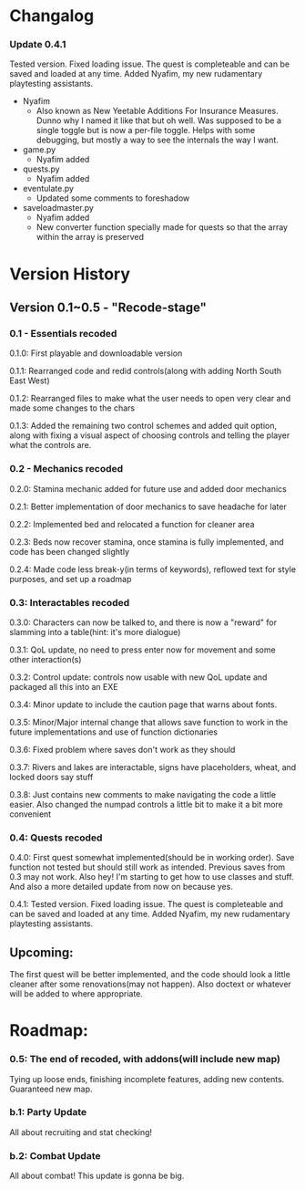 # Changalog
### Update 0.4.1 <Quests Recoded>
Tested version. Fixed loading issue. The quest is completeable and can be saved and loaded at any time. Added Nyafim, my new rudamentary playtesting assistants.
- Nyafim
   - Also known as New Yeetable Additions For Insurance Measures. Dunno why I named it like that but oh well. Was supposed to be a single toggle but is now a per-file toggle. Helps with some debugging, but mostly a way to see the internals the way I want.
- game.py
   - Nyafim added
- quests.py
   - Nyafim added
- eventulate.py
   - Updated some comments to foreshadow
- saveloadmaster.py
   - Nyafim added
   - New converter function specially made for quests so that the array within the array is preserved

# Version History
## Version 0.1~0.5 - "Recode-stage"
### 0.1 - Essentials recoded
 0.1.0: First playable and downloadable version

 0.1.1: Rearranged code and redid controls(along with adding North South East West)

 0.1.2: Rearranged files to make what the user needs to open very clear and made some changes to the chars

 0.1.3: Added the remaining two control schemes and added quit option, along with fixing a visual aspect of choosing controls and telling the player what the controls are.

### 0.2 - Mechanics recoded
 0.2.0: Stamina mechanic added for future use and added door mechanics

 0.2.1: Better implementation of door mechanics to save headache for later

 0.2.2: Implemented bed and relocated a function for cleaner area

 0.2.3: Beds now recover stamina, once stamina is fully implemented, and code has been changed slightly

 0.2.4: Made code less break-y(in terms of keywords), reflowed text for style purposes, and set up a roadmap

### 0.3: Interactables recoded
 0.3.0: Characters can now be talked to, and there is now a "reward" for slamming into a table(hint: it's more dialogue)

 0.3.1: QoL update, no need to press enter now for movement and some other interaction(s)

 0.3.2: Control update: controls now usable with new QoL update and packaged all this into an EXE

 0.3.4: Minor update to include the caution page that warns about fonts.

 0.3.5: Minor/Major internal change that allows save function to work in the future implementations and use of function dictionaries

 0.3.6: Fixed problem where saves don't work as they should

 0.3.7: Rivers and lakes are interactable, signs have placeholders, wheat, and locked doors say stuff

 0.3.8: Just contains new comments to make navigating the code a little easier. Also changed the numpad controls a little bit to make it a bit more convenient

### 0.4: Quests recoded
 0.4.0: First quest somewhat implemented(should be in working order). Save function not tested but should still work as intended. Previous saves from 0.3 may not work. Also hey! I'm starting to get how to use classes and stuff. And also a more detailed update from now on because yes.

 0.4.1: Tested version. Fixed loading issue. The quest is completeable and can be saved and loaded at any time. Added Nyafim, my new rudamentary playtesting assistants.


## Upcoming:
 The first quest will be better implemented, and the code should look a little cleaner after some renovations(may not happen). Also doctext or whatever will be added to where appropriate.

# Roadmap:
### 0.5: The end of recoded, with addons(will include new map)
 Tying up loose ends, finishing incomplete features, adding new contents. Guaranteed new map.
### b.1: Party Update
 All about recruiting and stat checking!
### b.2: Combat Update
 All about combat! This update is gonna be big.
